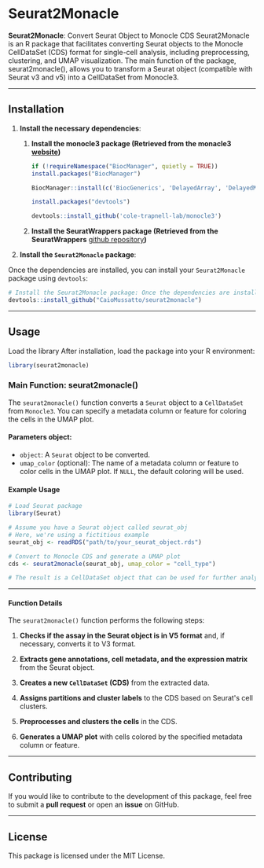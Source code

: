 # Seurat2Monacle

**Seurat2Monacle**: Convert Seurat Object to Monocle CDS Seurat2Monacle is an R package that facilitates converting Seurat objects to the Monocle CellDataSet (CDS) format for single-cell analysis, including preprocessing, clustering, and UMAP visualization. The main function of the package, seurat2monacle(), allows you to transform a Seurat object (compatible with Seurat v3 and v5) into a CellDataSet from Monocle3.

------------------------------------------------------------------------

## Installation

1.  **Install the necessary dependencies**:

    1.  **Install the monocle3 package (Retrieved from the monacle3 [website](https://cole-trapnell-lab.github.io/monocle3/docs/installation/))**

        ``` r
        if (!requireNamespace("BiocManager", quietly = TRUE))
        install.packages("BiocManager")

        BiocManager::install(c('BiocGenerics', 'DelayedArray', 'DelayedMatrixStats', 'limma', 'lme4', 'S4Vectors', 'SingleCellExperiment','SummarizedExperiment', 'batchelor', 'HDF5Array','terra', 'ggrastr'))

        install.packages("devtools")

        devtools::install_github('cole-trapnell-lab/monocle3')
        ```

    2.  **Install the SeuratWrappers package (Retrieved from the SeuratWrappers** [github repository](https://github.com/satijalab/seurat-wrappers)**)**

2.  **Install the `Seurat2Monacle` package**:

Once the dependencies are installed, you can install your `Seurat2Monacle` package using `devtools`:

``` r
# Install the Seurat2Monacle package: Once the dependencies are installed, you can install your Seurat2Monacle package using devtools:
devtools::install_github("CaioMussatto/seurat2monacle")
```

------------------------------------------------------------------------

## Usage

Load the library After installation, load the package into your R environment:

``` r
library(seurat2monacle)
```

### Main Function: **seurat2monacle()**

The `seurat2monacle()` function converts a `Seurat` object to a `CellDataSet` from `Monocle3`. You can specify a metadata column or feature for coloring the cells in the UMAP plot.

#### Parameters object:

-   `object`: A `Seurat` object to be converted.
-   `umap_color` (optional): The name of a metadata column or feature to color cells in the UMAP plot. If `NULL`, the default coloring will be used.

#### Example Usage

``` r
# Load Seurat package
library(Seurat)

# Assume you have a Seurat object called seurat_obj
# Here, we're using a fictitious example
seurat_obj <- readRDS("path/to/your_seurat_object.rds")

# Convert to Monocle CDS and generate a UMAP plot
cds <- seurat2monacle(seurat_obj, umap_color = "cell_type")

# The result is a CellDataSet object that can be used for further analysis
```

------------------------------------------------------------------------

#### Function Details

The `seurat2monacle()` function performs the following steps:

1.  **Checks if the assay in the Seurat object is in V5 format** and, if necessary, converts it to V3 format.

2.  **Extracts gene annotations, cell metadata, and the expression matrix** from the Seurat object.

3.  **Creates a new `CellDataSet` (CDS)** from the extracted data.

4.  **Assigns partitions and cluster labels** to the CDS based on Seurat's cell clusters.

5.  **Preprocesses and clusters the cells** in the CDS.

6.  **Generates a UMAP plot** with cells colored by the specified metadata column or feature.

------------------------------------------------------------------------

## Contributing

If you would like to contribute to the development of this package, feel free to submit a **pull request** or open an **issue** on GitHub.

------------------------------------------------------------------------

## License

This package is licensed under the MIT License.
